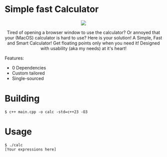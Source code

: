 <h1>Simple fast Calculator</h1>
<div align="center" >
<img src="https://cloud-kqat0hb0m-hack-club-bot.vercel.app/0screenshot_2024-08-24_at_9.24.15_am.png">

Tired of opening a browser window to use the calculator? Or annoyed that your (MacOS) calculator is hard to use?
Here is your solution! A Simple, Fast and Smart Calculator!
Get floating points only when you need it! Designed with usability (aka my needs) at it's heart!
</div>

Features:
- 0 Dependencies
- Custom tailored
- Single-sourced

# Building
```
$ c++ main.cpp -o calc -std=c++23 -O3
```

# Usage
```
$ ./calc
[Your expressions here]
```
